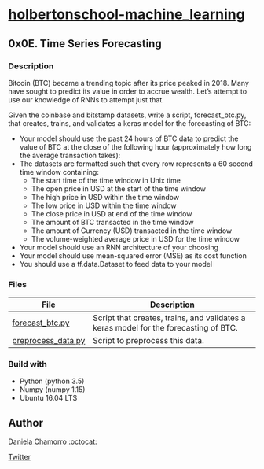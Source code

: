 # [holbertonschool-machine_learning](https://github.com/dalexach/holbertonschool-machine_learning)

## 0x0E. Time Series Forecasting
### Description 
Bitcoin (BTC) became a trending topic after its price peaked in 2018. Many have sought to predict its value in order to accrue wealth. Let’s attempt to use our knowledge of RNNs to attempt just that.

Given the coinbase and bitstamp datasets, write a script, forecast_btc.py, that creates, trains, and validates a keras model for the forecasting of BTC:

- Your model should use the past 24 hours of BTC data to predict the value of BTC at the close of the following hour (approximately how long the average transaction takes):
- The datasets are formatted such that every row represents a 60 second time window containing:
    - The start time of the time window in Unix time
    - The open price in USD at the start of the time window
    - The high price in USD within the time window
    - The low price in USD within the time window
    - The close price in USD at end of the time window
    - The amount of BTC transacted in the time window
    - The amount of Currency (USD) transacted in the time window
    - The volume-weighted average price in USD for the time window
- Your model should use an RNN architecture of your choosing
- Your model should use mean-squared error (MSE) as its cost function
- You should use a tf.data.Dataset to feed data to your model


### Files

| File | Description |
| ------ | ------ |
| [forecast_btc.py](forecast_btc.py) | Script that creates, trains, and validates a keras model for the forecasting of BTC. |
| [preprocess_data.py](preprocess_data.py) | Script to preprocess this data. |


### Build with
- Python (python 3.5)
- Numpy (numpy 1.15)
- Ubuntu 16.04 LTS 

## Author

[Daniela Chamorro](https://www.linkedin.com/in/dalexach/) [:octocat:](https://github.com/dalexach)

[Twitter](https://twitter.com/dalexach)